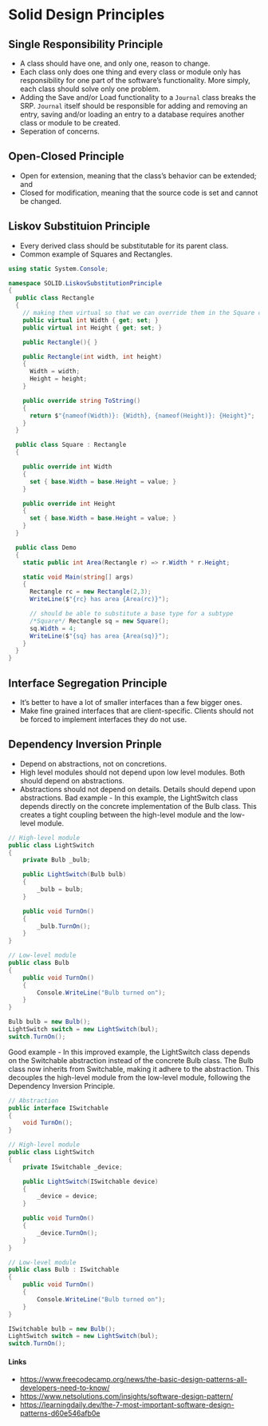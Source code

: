 # Solid Design Principles
## Single Responsibility Principle
- A class should have one, and only one, reason to change.
- Each class only does one thing and every class or module only has responsibility for one part of the software’s functionality. More simply, each class should solve only one problem.
- Adding the Save and/or Load functionality to a `Journal` class breaks the SRP. `Journal` itself should be responsible for adding and removing an entry, saving and/or loading an entry to a database requires another class or module to be created.
- Seperation of concerns.
## Open-Closed Principle
- Open for extension, meaning that the class’s behavior can be extended; and
- Closed for modification, meaning that the source code is set and cannot be changed.
## Liskov Substituion Principle
- Every derived class should be substitutable for its parent class.
- Common example of Squares and Rectangles.
```csharp
using static System.Console;

namespace SOLID.LiskovSubstitutionPrinciple
{
  public class Rectangle
  {
    // making them virtual so that we can override them in the Square class
    public virtual int Width { get; set; }
    public virtual int Height { get; set; }

    public Rectangle(){ }

    public Rectangle(int width, int height)
    {
      Width = width;
      Height = height;
    }

    public override string ToString()
    {
      return $"{nameof(Width)}: {Width}, {nameof(Height)}: {Height}";
    }
  }

  public class Square : Rectangle
  {

    public override int Width
    {
      set { base.Width = base.Height = value; }
    }

    public override int Height
    { 
      set { base.Width = base.Height = value; }
    }
  }

  public class Demo
  {
    static public int Area(Rectangle r) => r.Width * r.Height;

    static void Main(string[] args)
    {
      Rectangle rc = new Rectangle(2,3);
      WriteLine($"{rc} has area {Area(rc)}");

      // should be able to substitute a base type for a subtype
      /*Square*/ Rectangle sq = new Square();
      sq.Width = 4;
      WriteLine($"{sq} has area {Area(sq)}");
    }
  }
}

```
## Interface Segregation Principle
- It’s better to have a lot of smaller interfaces than a few bigger ones.
- Make fine grained interfaces that are client-specific. Clients should not be forced to implement interfaces they do not use.

## Dependency Inversion Prinple
- Depend on abstractions, not on concretions.
- High level modules should not depend upon low level modules. Both should depend on abstractions.
- Abstractions should not depend on details. Details should depend upon abstractions.
Bad example - In this example, the LightSwitch class depends directly on the concrete implementation of the Bulb class. This creates a tight coupling between the high-level module and the low-level module.
```csharp
// High-level module
public class LightSwitch
{
    private Bulb _bulb;

    public LightSwitch(Bulb bulb)
    {
        _bulb = bulb;
    }

    public void TurnOn()
    {
        _bulb.TurnOn();
    }
}

// Low-level module
public class Bulb
{
    public void TurnOn()
    {
        Console.WriteLine("Bulb turned on");
    }
}

Bulb bulb = new Bulb();
LightSwitch switch = new LightSwitch(bul);
switch.TurnOn();
```

Good example - In this improved example, the LightSwitch class depends on the Switchable abstraction instead of the concrete Bulb class. The Bulb class now inherits from Switchable, making it adhere to the abstraction. This decouples the high-level module from the low-level module, following the Dependency Inversion Principle.
```csharp
// Abstraction
public interface ISwitchable
{
    void TurnOn();
}

// High-level module
public class LightSwitch
{
    private ISwitchable _device;

    public LightSwitch(ISwitchable device)
    {
        _device = device;
    }

    public void TurnOn()
    {
        _device.TurnOn();
    }
}

// Low-level module
public class Bulb : ISwitchable
{
    public void TurnOn()
    {
        Console.WriteLine("Bulb turned on");
    }
}

ISwitchable bulb = new Bulb();
LightSwitch switch = new LightSwitch(bul);
switch.TurnOn();
```

#### Links
- https://www.freecodecamp.org/news/the-basic-design-patterns-all-developers-need-to-know/
- https://www.netsolutions.com/insights/software-design-pattern/
- https://learningdaily.dev/the-7-most-important-software-design-patterns-d60e546afb0e
